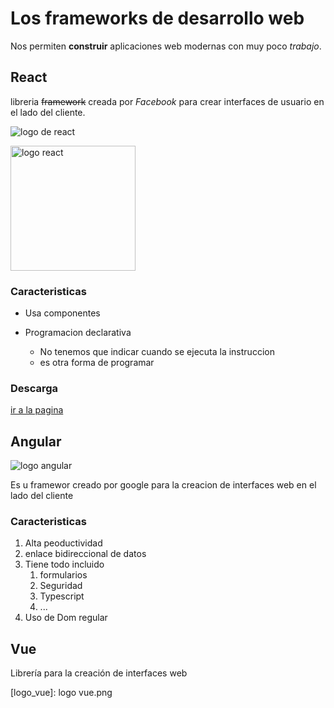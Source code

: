 # Los frameworks de desarrollo web

Nos permiten **construir** aplicaciones web modernas con muy poco _trabajo_.

## React

libreria ~~framework~~ creada por *Facebook* para crear interfaces de usuario en el lado del cliente.

![logo de react](https://upload.wikimedia.org/wikipedia/commons/thumb/4/47/React.svg/300px-React.svg.png)

<img src="https://upload.wikimedia.org/wikipedia/commons/thumb/4/47/React.svg/300px-React.svg.png" alt="logo react" width="200">

### Caracteristicas

- Usa componentes

- Programacion declarativa
  - No tenemos que indicar cuando se ejecuta la instruccion
  - es otra forma de programar

### Descarga
[ir a la pagina](http://reactjs.org)

## Angular

![logo angular][logo_angular]



Es u framewor creado por google para la creacion de interfaces web en el lado del cliente



### Caracteristicas

1. Alta peoductividad
2. enlace bidireccional de datos
3. Tiene todo incluido
   1. formularios
   2. Seguridad
   3. Typescript
   4. ...
4. Uso de Dom regular

## Vue

Librería para la creación de interfaces web






[logo_angular]:
https://cdn.iconscout.com/icon/free/png-256/angular-2752246-2285063.png


[logo_vue]:
logo vue.png